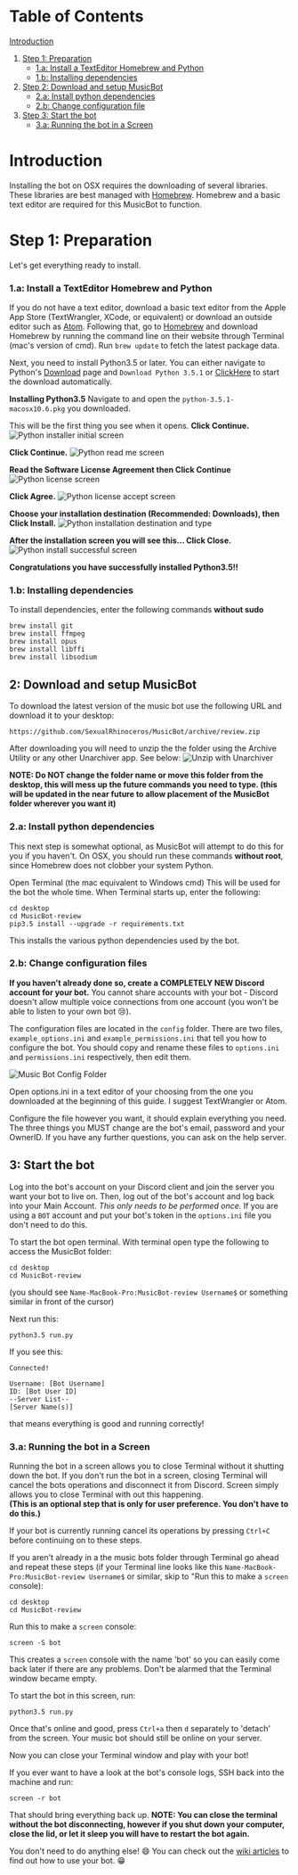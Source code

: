 # Table of Contents

[Introduction](#introduction)

1. [Step 1: Preparation](#step-1-preparation)
    - [1.a: Install a TextEditor Homebrew and Python](#1a-install-a-texteditor-homebrew-and-python)
    - [1.b: Installing dependencies](#1b-installing-dependencies)
2. [Step 2: Download and setup MusicBot](#2-download-and-setup-musicbot)
    - [2.a: Install python dependencies](#2a-install-python-dependencies)
    - [2.b: Change configuration file](#2b-change-configuration-files)
3. [Step 3: Start the bot](#3-start-the-bot)
    - [3.a: Running the bot in a Screen](#3a-running-the-bot-in-a-screen)

# Introduction

Installing the bot on OSX requires the downloading of several libraries. These libraries are best managed with [Homebrew](http://brew.sh/). Homebrew and a basic text editor are required for this MusicBot to function.

# Step 1: Preparation

Let's get everything ready to install.

### 1.a: Install a TextEditor Homebrew and Python

If you do not have a text editor, download a basic text editor from the Apple App Store (TextWrangler, XCode, or equivalent) or download an outside editor such as [Atom](https://atom.io/). Following that, go to [Homebrew](http://brew.sh/) and download Homebrew by running the command line on their website through Terminal (mac's version of cmd). Run `brew update` to fetch the latest package data.

Next, you need to install Python3.5 or later. You can either navigate to Python's [Download](https://www.python.org/downloads) page and `Download Python 3.5.1` or [ClickHere](https://www.python.org/ftp/python/3.5.1/python-3.5.1-macosx10.6.pkg) to start the download automatically.

**Installing Python3.5**
Navigate to and open the `python-3.5.1-macosx10.6.pkg` you downloaded.

This will be the first thing you see when it opens. 
**Click Continue.**
![Python installer initial screen](http://i.imgur.com/rNDbcMQ.png)

**Click Continue.**
![Python read me screen](http://i.imgur.com/BvWwg2a.png)

**Read the Software License Agreement then Click Continue**
![Python license screen](http://i.imgur.com/SUWJePm.png)

**Click Agree.**
![Python license accept screen](http://i.imgur.com/RuKTcG3.png)

**Choose your installation destination (Recommended: Downloads), then Click Install.**
![Python installation destination and type](http://i.imgur.com/tNHIehd.png)

**After the installation screen you will see this... Click Close.**
![Python install successful screen](http://i.imgur.com/pF7rBq8.png)

**Congratulations you have successfully installed Python3.5!!**

### 1.b: Installing dependencies

To install dependencies, enter the following commands **without sudo**

    brew install git
    brew install ffmpeg
    brew install opus
    brew install libffi
    brew install libsodium

## 2: Download and setup MusicBot

To download the latest version of the music bot use the following URL and download it to your desktop:

    https://github.com/SexualRhinoceros/MusicBot/archive/review.zip

After downloading you will need to unzip the the folder using the Archive Utility or any other Unarchiver app. See below:
![Unzip with Unarchiver](http://i.imgur.com/JrkoMgG.png)

**NOTE: Do NOT change the folder name or move this folder from the desktop, this will mess up the future commands you need to type. (this will be updated in the near future to allow placement of the MusicBot folder wherever you want it)**

### 2.a: Install python dependencies

This next step is somewhat optional, as MusicBot will attempt to do this for you if you haven't. On OSX, you should run these commands **without root**, since Homebrew does not clobber your system Python.

Open Terminal (the mac equivalent to Windows cmd) This will be used for the bot the whole time. When Terminal starts up, enter the following:

    cd desktop
    cd MusicBot-review
    pip3.5 install --upgrade -r requirements.txt
    
This installs the various python dependencies used by the bot.

### 2.b: Change configuration files

**If you haven't already done so, create a COMPLETELY NEW Discord account for your bot.** You cannot share accounts with your bot - Discord doesn't allow multiple voice connections from one account (you won't be able to listen to your own bot :cry:).

The configuration files are located in the `config` folder. There are two files, `example_options.ini` and `example_permissions.ini` that tell you how to configure the bot. You should copy and rename these files to `options.ini` and `permissions.ini` respectively, then edit them. 

![Music Bot Config Folder](http://i.imgur.com/GnzWRNG.png)

Open options.ini in a text editor of your choosing from the one you downloaded at the beginning of this guide. I suggest TextWrangler or Atom.

Configure the file however you want, it should explain everything you need. The three things you MUST change are the bot's email, password and your OwnerID. If you have any further questions, you can ask on the help server.

## 3: Start the bot 

Log into the bot's account on your Discord client and join the server you want your bot to live on. Then, log out of the bot's account and log back into your Main Account. *This only needs to be performed once.*
If you are using a `BOT` account and put your bot's token in the `options.ini` file you don't need to do this.

To start the bot open terminal. With terminal open type the following to access the MusicBot folder:

    cd desktop
    cd MusicBot-review

(you should see `Name-MacBook-Pro:MusicBot-review Username$` or something similar in front of the cursor)

Next run this:

    python3.5 run.py

If you see this:

    Connected!

    Username: [Bot Username]
    ID: [Bot User ID]
    --Server List--
    [Server Name(s)]

that means everything is good and running correctly!

### 3.a: Running the bot in a Screen

Running the bot in a screen allows you to close Terminal without it shutting down the bot. If you don't run the bot in a screen, closing Terminal will cancel the bots operations and disconnect it from Discord. Screen simply allows you to close Terminal with out this happening.    
**(This is an optional step that is only for user preference. You don't have to do this.)**

If your bot is currently running cancel its operations by pressing `Ctrl+C` before continuing on to these steps.

If you aren't already in a the music bots folder through Terminal go ahead and repeat these steps (if your Terminal line looks like this `Name-MacBook-Pro:MusicBot-review Username$` or similar, skip to "Run this to make a `screen` console):

    cd desktop
    cd MusicBot-review

Run this to make a `screen` console:

    screen -S bot

This creates a `screen` console with the name 'bot' so you can easily come back later if there are any problems. Don't be alarmed that the Terminal window became empty.

To start the bot in this screen, run:

    python3.5 run.py

Once that's online and good, press `Ctrl+a` then `d` separately to 'detach' from the screen. Your music bot should still be online on your server.

Now you can close your Terminal window and play with your bot!

If you ever want to have a look at the bot's console logs, SSH back into the machine and run:

    screen -r bot

That should bring everything back up.
**NOTE: You can close the terminal without the bot disconnecting, however if you shut down your computer, close the lid, or let it sleep you will have to restart the bot again.**

You don't need to do anything else! :smile: You can check out the [wiki articles](https://github.com/SexualRhinoceros/MusicBot/wiki/Commands-list "Commands list") to find out how to use your bot. :grin: